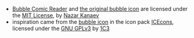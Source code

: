 - [Bubble Comic Reader](https://github.com/nkanaev/bubble) and [the original bubble icon](https://github.com/nkanaev/bubble/blob/master/app/src/main/res/drawable-xxxhdpi/ic_launcher.png) are licensed under the [MIT License](https://github.com/nkanaev/bubble/blob/master/LICENSE), by [Nazar Kanaev](https://github.com/nkanaev)
- inspiration came from the [bubble icon](https://github.com/1C3/ICEcons/blob/master/app/src/main/res/drawable-nodpi/nodpi_bubble.png) in the icon pack [ICEcons](https://github.com/1C3/ICEcons), licensed under the [GNU GPLv3](https://github.com/1C3/ICEcons/blob/master/LICENSE) by [1C3](https://github.com/1C3)